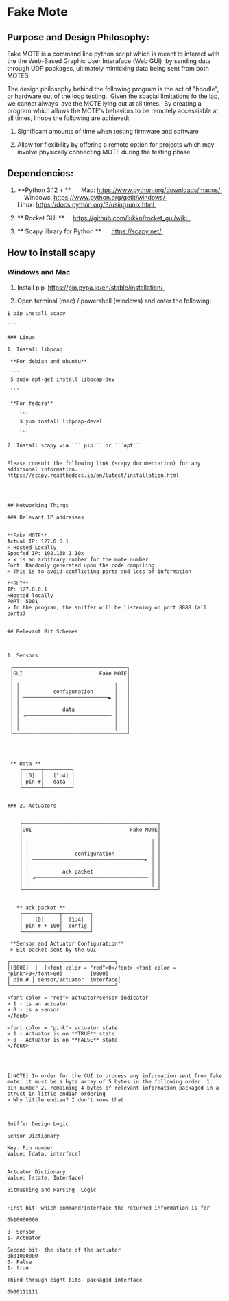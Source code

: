 # Fake Mote


## Purpose and Design Philosophy: 

Fake MOTE is a command line python script which is meant to interact with the the Web-Based Graphic User Interaface (Web GUI) 
by sending data through UDP packages, ultimately mimicking data being sent from both MOTES. 

The design philosophy behind the following program is the act of "hoodle", or hardware out of the loop testing. 
Given the spacial limitations fo the lap, we cannot always  ave the MOTE lying out at all times. 
By creating a program which allows the MOTE's behaviors to be remotely accessiable at all times, I hope the following are achieved: 

1. Significant amounts of time when testing firmware and software 

2. Allow for flexibility by offering a remote option for projects which may involve physically connecting MOTE during the testing phase 


## Dependencies: 

1. **Python 3.12 + ** 
    Mac: https://www.python.org/downloads/macos/ 
    Windows: https://www.python.org/getit/windows/ 
    Linux: https://docs.python.org/3/using/unix.html 

2. ** Rocket GUI **
    https://github.com/lukkn/rocket_gui/wiki    

3. ** Scapy library for Python ** 
    https://scapy.net/ 


## How to install scapy 


### Windows and Mac

1. Install pip 
https://pip.pypa.io/en/stable/installation/ 

2. Open terminal (mac) / powershell (windows) and enter the following: 

``` 
$ pip install scapy 

``` 

### Linux 

1. Install libpcap 

 **For debian and ubuntu**

 ``` 
 $ sudo apt-get install libpcap-dev 

 ```

 **For fedora**

    ```
    $ yum install libpcap-devel

    ``` 

2. Install scapy via ``` pip``` or ```apt```  


Please consult the following link (scapy documentation) for any additional information. 
https://scapy.readthedocs.io/en/latest/installation.html 




## Networking Things 

### Relevant IP addresses  


**Fake MOTE** 
Actual IP: 127.0.0.1
> Hosted Locally 
Spoofed IP: 192.168.1.10x  
> x is an arbitrary number for the mote number 
Port: Randomly generated upon the code compiling 
> This is to avoid conflicting ports and loss of information 

**GUI** 
IP: 127.0.0.1
>Hosted locally 
PORT: 5001 
> In the program, the sniffer will be listening on port 8888 (all ports)


## Relevant Bit Schemes 



1. Sensors 

 ┌─────────────────────────────────────┐      
 │GUI                         Fake MOTE│      
 │                                     │      
 │ │                               │   │      
 │ │           configuration       │   │      
 │ │ ────────────────────────────► │   │      
 │ │                               │   │      
 │ │              data             │   │      
 │ │ ◄──────────────────────────── │   │      
 │ │                               │   │      
 │ │                               │   │      
 └─────────────────────────────────────┘ 
 

 

 ** Data ** 
    ┌──────┬─────────┐  
    │ [0]  │   [1:4] │  
    │ pin #│   data  │  
    └──────┴─────────┘    
                                              

### 2. Actuators   

                                              
    ┌────────────────────────────────────────────┐
    │GUI                                Fake MOTE│
    │                                            │
    │ │                                        │ │
    │ │                                        │ │
    │ │               configuration            │ │
    │ │ ─────────────────────────────────────► │ │
    │ │                                        │ │
    │ │           ack packet                   │ │
    │ │ ◄───────────────────────────────────── │ │
    │ │                                        │ │
    └────────────────────────────────────────────┘


   ** ack packet ** 
    ┌────────────┬─────────┐
    │    [0]     │  [1:4]  │
    │ pin # + 100│  config │
    └────────────┴─────────┘

 **Sensor and Actuator Configuration** 
 > Bit packet sent by the GUI 

┌──────────────────────────────────┐
│[0000]  │  [<font color = "red">0</font> <font color = "pink">0</font>00]         [0000]  
│ pin # │ sensor/actuator  interface│
└──────────────────────────────────┘

<font color = "red"> actuator/sensor indicator 
> 1 - is an actuator 
> 0 - is a sensor
</font> 

<font color = "pink"> actuator state 
> 1 - Actuator is on **TRUE** state
> 0 - Actuator is on **FALSE** state
</font>




[!NOTE] In order for the GUI to process any information sent from fake mote, it must be a byte array of 5 bytes in the following order: 1. pin number 2. remaining 4 bytes of relevant information packaged in a struct in little endian ordering  
> Why little endian? I don't know that



Sniffer Design Logic 

Sensor Dictionary 

Key: Pin number
Value: [data, interface]


Actuator Dictionary 
Value: [state, Interface] 

Bitmasking and Parsing  Logic 


First bit- which command/interface the returned information is for 

0b10000000

0- Sensor 
1- Actuator 

Second bit- the state of the actuator
0b01000000  
0- False 
1- true

Third through eight bits- packaged interface 

0b00111111

